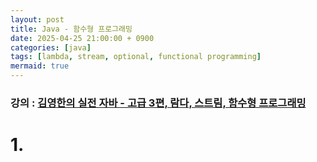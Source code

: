 ```yaml
---
layout: post
title: Java - 함수형 프로그래밍
date: 2025-04-25 21:00:00 + 0900
categories: [java]
tags: [lambda, stream, optional, functional programming]
mermaid: true
---
```

### 강의 : [김영한의 실전 자바 - 고급 3편, 람다, 스트림, 함수형 프로그래밍](https://www.inflearn.com/course/%EA%B9%80%EC%98%81%ED%95%9C%EC%9D%98-%EC%8B%A4%EC%A0%84-%EC%9E%90%EB%B0%94-%EA%B3%A0%EA%B8%89-3/dashboard)

# 1. 